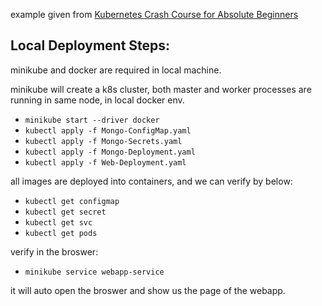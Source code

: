 example given from [Kubernetes Crash Course for Absolute Beginners](https://www.youtube.com/watch?v=s_o8dwzRlu4)


## Local Deployment Steps:

minikube and docker are required in local machine.

minikube will create a k8s cluster, both master and worker processes are running in same node, in local docker env.
- `minikube start --driver docker`
- `kubectl apply -f Mongo-ConfigMap.yaml`
- `kubectl apply -f Mongo-Secrets.yaml`  
- `kubectl apply -f Mongo-Deployment.yaml`
- `kubectl apply -f Web-Deployment.yaml`

all images are deployed into containers, and we can verify by below:

- `kubectl get configmap`
- `kubectl get secret`
- `kubectl get svc`
- `kubectl get pods`

verify in the broswer:
- `minikube service webapp-service`

it will auto open the broswer and show us the page of the webapp.